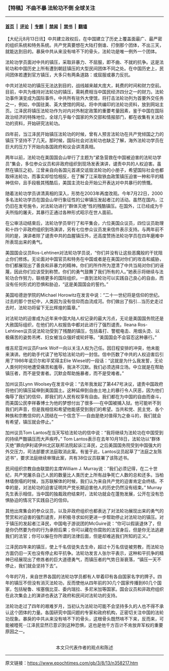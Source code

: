 ### 【特稿】不曲不暴 法轮功不倒 全球关注

---

#### [首页](../../../..?n358217) &nbsp;|&nbsp; [评论](../../../../../epoch-comment?n358217) &nbsp;|&nbsp; [专题](../../../../../epoch-special?n358217) &nbsp;|&nbsp; [禁闻](../../../../../epoch-news?n358217) &nbsp;|&nbsp; [禁书](../../../../../books?n358217) &nbsp;|&nbsp; [翻墙](https://github.com/gfw-breaker/nogfw/blob/master/README.md?n358217)


<div class="post_content" id="artbody" itemprop="articleBody">
 <!-- article content begin -->
 <p>
  【大纪元8月13日讯】中共建立政权后，在中国建立了历史上覆盖面最广、最严密的组织系统和特务系统。共产党真要想在大陆打倒谁、打倒那个团体，不出三天，就能达到目的。暴戾中共从来没有啃不下的骨头，法轮功是唯一例外一个团体。
 </p>
 <p>
  法轮功学员面对中共的镇压，采取非暴力、不屈服，即不曲、不就的抗争。这是法轮功和中国历史上所有遭到朝廷镇压的大型民间团体不同之处。在中国历史上，民间团体若遭到官方镇压，大多只有两条道路：或屈服或暴力反抗。
 </p>
 <p>
  中共对法轮功的镇压无法达到目的，战线越来越大庞大，耗费的时间和财力空前。目前，中共为维持对法轮功的镇压，需耗费相当中国民经济四分之一的财力。法轮功事件演变成为国际事件。中共所有驻外大使馆，将打击法轮功列为首要外交任务之一，例如，中国驻美、英大使馆的网站，将中共编印的法轮功资料，放到网站主页。江泽民将镇压法轮功作为对内对外制定政策的重要考量因素，鉴于中国在国际政治经济的特殊地位，全球几乎每个国家的外交部和情报部门，都在收集有关法轮功的资料，开始研究法轮功。
 </p>
 <p>
  四年前，当江泽民开始镇压法轮功的时候，曾有人预言法轮功在共产党倾国之力的镇压下坚持不了几天。那时候，国际社会对法轮功也缺乏了解，海外法轮功学员在巨大的压力下开始向各国政府和议会讲清真相。
 </p>
 <p>
  两年以前，法轮功在美国国会山举行了主题为“紧急营救在中国被迫害的法轮功学员”集会，多位参众议员和非政府组织到现场发表演讲，谴责中共的人权迫害。虽然在镇压之初，江曾亲自向各国元首递交诋毁法轮功的小册子，希望国际社会也都取缔法轮功，而事实却恰恰相反，在了解了江采取铁血政策镇压迫害一种和平的精神信仰，且手段极其残酷后，美国主流社会开始公开表达对中共暴行的愤慨。
 </p>
 <p>
  随着法轮功学员讲清真相的深入，形势在2003年再度改观。今年7月22日，2000多名法轮功学员在国会山举行象征性的公审镇压发起者江的活动。虽然在国内，江仍旧在发号施令，对法轮功进行“群体灭绝”性的残酷镇压。在国外，江已经成为千夫所指的屠夫，其暴行正通过各种形式昭示在世人面前。
 </p>
 <p>
  在公审活动结束后，法轮功学员举行了和平集会，六位美国众议员，四位议员助理和十四个非政府组织到场演讲，另有七位参众议员发来信件表示支持。与两年前不同的是，演讲者除了谴责中共的血腥镇压外，还高度赞扬法轮功学员在四年磨难中所表现出来的勇气。
 </p>
 <p>
  美国国会议员Ros-Lehtinen对法轮功学员说，“你们并没有让这些恶魔般的干扰阻止你们修炼。无论面对中国官员和特务在中国或者是在美国对你们的攻击和威胁，你们都展现出了善良和非暴力的精神。你们的所作所为澄清了中共当局对你们的诬蔑，因此你们应该受到称赞。你们的勇气鼓舞了我们所有的人。”她表示将继续与法轮功合作努力，联络更多的国际组织，一直到法轮功可以实践自己良心的自由，而没有任何形式的恐惧和胁迫，“这是美国国会的誓约。”
 </p>
 <p>
  美国哈德逊学院的Michael Horowitz在发言中说：“二十一世纪将是信仰的世纪。过去的那个世纪中，人类因为没有信仰而血流成河。你们做出了指引…当历史走过去时，法轮功将留下无比辉煌的篇章。”
 </p>
 <p>
  对法轮功的迫害成为近年来中国大陆人权记录的最大污点，无论是美国国务院还是大赦国际组织，在他们的人权报告中都对此进行了强烈谴责。Ileana Ros-Lehtinen议员说法轮功受到了残酷的镇压，包括毒打、警棍电击、用烟头烫、以极痛苦的姿势吊拷、妇女被当众强奸或轮奸等。“美国国会不会容忍这种暴行。”
 </p>
 <p>
  维吉尼亚州议员Frank Wolf一向以关注人权为己任。因日程安排的冲突，他未能来演讲。他的助手代读了他写给法轮功的一封信。信中历数了中共的人权迫害后引用了1986年诺贝尔和平奖得主Elie Wiesel的一段话：“这就是为什么我发誓，无论人类何时何地遭受痛苦和羞辱，我决不沉默。我们必须选择立场。中立就是在帮助镇压者，而不是受害者。沉默会帮助施暴者，而不是受难者。”
 </p>
 <p>
  加州议员Lynn Woolsey在发言中说：“去年我发起了第447号决议，谴责中国政府将他们的镇压延伸到美国国土。这种延伸到自由土地上的暴行令人厌恶，因为他们侮辱了我们的信仰，即我们的人民有权享有自由。我们都在为中国的自由而奋斗，而美国公民李祥春博士为他的梦想付出了很多──在中国被捕入狱。他可能听不到我们的声音，但是我相信和希望他能感受到我们的希望。当共和党、民主党、各个种族和宗教信仰的人团结在一个信念下──自由是绝对值得为之奋斗的，我们就会有希望，镇压就会停止。”
 </p>
 <p>
  加州议员Tom Lantos在当天写给法轮功的信中说：“我将继续为法轮功在中国受到的持续严酷镇压而大声疾呼。” Tom Lantos表示在去年10月18日，法轮功以“群体灭绝”罪向伊利诺伊州北区联邦法院起诉江泽民，之后美国国务院受到中国强大的外交压力，司法部要求法庭取消此案。有鉴于此，Lantos议员起草了“法庭之友陈述书”，要求法庭继续审理此案，共有38位议员联署了该陈述书。
 </p>
 <p>
  民间组织宗教自由联盟的主席William J. Murray说：“我们必须记得，在二十世纪，共产党屠杀自己人民的数量比人类历史上所有战争死亡人数的总和还多。当柏林墙倒塌的时候，当苏联解体的时候，我们认为来自共产党的迫害肯定会终结。不幸的是，对法轮功的迫害证明共产党长期迫害他人的历史仍然没有结束。” Murray先生表示相信，当中国的独裁政府结束时，法轮功就会在蓬勃发展，公开在没有恐惧胁迫的情况下实践自己的信仰。
 </p>
 <p>
  其他出席集会的参众议员，以及非政府组织也都表达了对法轮功展现出来的勇气的赞赏和对迫害的强烈谴责，并积极寻求如何更进一步帮助停止对法轮功的镇压。对于镇压的发起者江泽民，中国电子游说团的McGuire说：“你可以假装退休了，但是你仍然要为你的行为承担后果；你可以藏在你腐败的法官身后，但是你无法逃避我们的法官；你可以躲在你所谓的法律后面，但是却难逃我们所知的正义。”
 </p>
 <p>
  江泽民四年来的镇压，使上千名信徒失去生命，超过十万名信徒被劳教，而法轮功方面仍旧一天也没有停止和平抗争。法轮功发言人张尔平表示，这种和平抗争的精神已经展现出了修炼者的巨大道德勇气，而镇压者的气势日渐衰落，“镇压一天不停止，我们就会坚持下去”。
 </p>
 <p>
  今年的7月，来自世界各国的法轮功学员都有人举着印有各自国家名字的牌子。四年的镇压不但没有消灭法轮功，反而使他从四年前的30几个国家传播到60几个国家，包括秘鲁、埃塞俄比亚、委内瑞拉、多尼米加等国家。国会议员和非政府组织在此次集会上的演讲也表达了政府和民间对法轮功的支持。
 </p>
 <p>
  法轮功走过了四年的艰难岁月，当初认为法轮功可能不会坚持多久的人也不得不承认这个团体的力量。各国研究中国问题的专家和政府机构，正密切关注中国的法轮功现象。暴戾的中共从来没有啃不下的骨头，这根骨头既然啃不下来，反而来，可能被曀死···江泽民显然已意识到这种恐惧，这也是他千方百计不肯放弃军权的重要原因之一。
  <br/>
  <font color="#ffffff">
   (http://www.dajiyuan.com)
  </font>
  <br/>
  <center>
   <font class="GY16">
    本文只代表作者的观点和陈述
   </font>
  </center>
 </p>
 <!-- article content end -->
 <div id="below_article_ad">
 </div>
</div>


---

原文链接：https://www.epochtimes.com/gb/3/8/13/n358217.htm